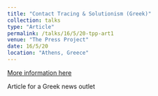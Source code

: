```yaml
---
title: "Contact Tracing & Solutionism (Greek)"
collection: talks
type: "Article"
permalink: /talks/16/5/20-tpp-art1
venue: "The Press Project"
date: 16/5/20
location: "Athens, Greece"
---
```


[More information here](https://thepressproject.gr/i-megali-exodos-ke-i-ichnilatisi/)

Article for a Greek news outlet
